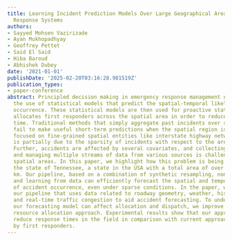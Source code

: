 ```yaml
---
title: Learning Incident Prediction Models Over Large Geographical Areas for Emergency
  Response Systems
authors:
- Sayyed Mohsen Vazirizade
- Ayan Mukhopadhyay
- Geoffrey Pettet
- Said El Said
- Hiba Baroud
- Abhishek Dubey
date: '2021-01-01'
publishDate: '2025-02-20T03:16:28.981519Z'
publication_types:
- paper-conference
abstract: Principled decision making in emergency response management necessitates
  the use of statistical models that predict the spatial-temporal likelihood of incident
  occurrence. These statistical models are then used for proactive stationing which
  allocates first responders across the spatial area in order to reduce overall response
  time. Traditional methods that simply aggregate past incidents over space and time
  fail to make useful short-term predictions when the spatial region is large and
  focused on fine-grained spatial entities like interstate highway networks. This
  is partially due to the sparsity of incidents with respect to the area in consideration.
  Further, accidents are affected by several covariates, and collecting, cleaning,
  and managing multiple streams of data from various sources is challenging for large
  spatial areas. In this paper, we highlight how this problem is being solved for
  the state of Tennessee, a state in the USA with a total area of over 100,000 sq.
  km. Our pipeline, based on a combination of synthetic resampling, non-spatial clustering,
  and learning from data can efficiently forecast the spatial and temporal dynamics
  of accident occurrence, even under sparse conditions. In the paper, we describe
  our pipeline that uses data related to roadway geometry, weather, historical accidents,
  and real-time traffic congestion to aid accident forecasting. To understand how
  our forecasting model can affect allocation and dispatch, we improve upon a classical
  resource allocation approach. Experimental results show that our approach can significantly
  reduce response times in the field in comparison with current approaches followed
  by first responders.
---
```

